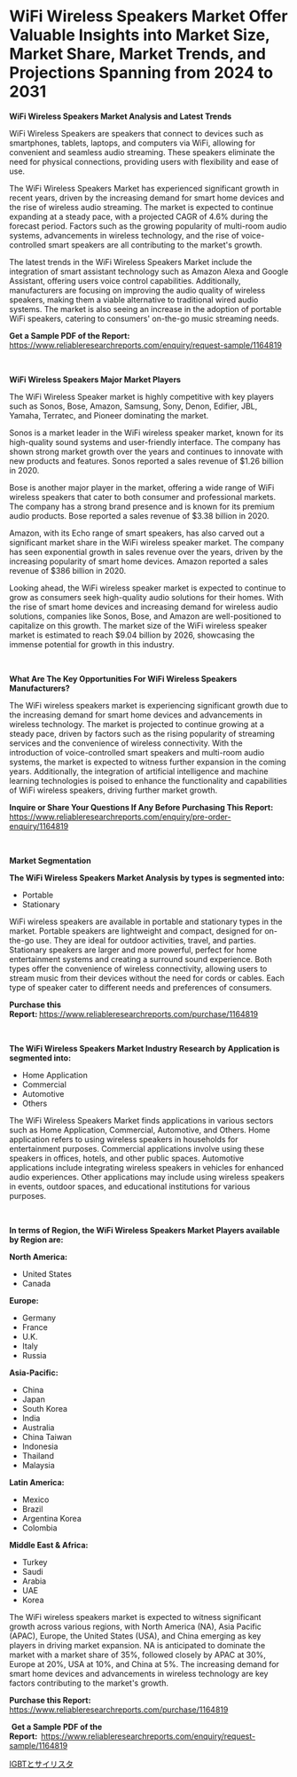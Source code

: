 <p><h1>WiFi Wireless Speakers Market Offer Valuable Insights into Market Size, Market Share, Market Trends, and Projections Spanning from 2024 to 2031</h1></p><p><strong>WiFi Wireless Speakers Market Analysis and Latest Trends</strong></p>
<p><p>WiFi Wireless Speakers are speakers that connect to devices such as smartphones, tablets, laptops, and computers via WiFi, allowing for convenient and seamless audio streaming. These speakers eliminate the need for physical connections, providing users with flexibility and ease of use.</p><p>The WiFi Wireless Speakers Market has experienced significant growth in recent years, driven by the increasing demand for smart home devices and the rise of wireless audio streaming. The market is expected to continue expanding at a steady pace, with a projected CAGR of 4.6% during the forecast period. Factors such as the growing popularity of multi-room audio systems, advancements in wireless technology, and the rise of voice-controlled smart speakers are all contributing to the market's growth.</p><p>The latest trends in the WiFi Wireless Speakers Market include the integration of smart assistant technology such as Amazon Alexa and Google Assistant, offering users voice control capabilities. Additionally, manufacturers are focusing on improving the audio quality of wireless speakers, making them a viable alternative to traditional wired audio systems. The market is also seeing an increase in the adoption of portable WiFi speakers, catering to consumers' on-the-go music streaming needs.</p></p>
<p><strong>Get a Sample PDF of the Report:&nbsp;</strong> <a href="https://www.reliableresearchreports.com/enquiry/request-sample/1164819">https://www.reliableresearchreports.com/enquiry/request-sample/1164819</a></p>
<p>&nbsp;</p>
<p><strong>WiFi Wireless Speakers Major Market Players</strong></p>
<p><p>The WiFi Wireless Speaker market is highly competitive with key players such as Sonos, Bose, Amazon, Samsung, Sony, Denon, Edifier, JBL, Yamaha, Terratec, and Pioneer dominating the market. </p><p>Sonos is a market leader in the WiFi wireless speaker market, known for its high-quality sound systems and user-friendly interface. The company has shown strong market growth over the years and continues to innovate with new products and features. Sonos reported a sales revenue of $1.26 billion in 2020.</p><p>Bose is another major player in the market, offering a wide range of WiFi wireless speakers that cater to both consumer and professional markets. The company has a strong brand presence and is known for its premium audio products. Bose reported a sales revenue of $3.38 billion in 2020.</p><p>Amazon, with its Echo range of smart speakers, has also carved out a significant market share in the WiFi wireless speaker market. The company has seen exponential growth in sales revenue over the years, driven by the increasing popularity of smart home devices. Amazon reported a sales revenue of $386 billion in 2020.</p><p>Looking ahead, the WiFi wireless speaker market is expected to continue to grow as consumers seek high-quality audio solutions for their homes. With the rise of smart home devices and increasing demand for wireless audio solutions, companies like Sonos, Bose, and Amazon are well-positioned to capitalize on this growth. The market size of the WiFi wireless speaker market is estimated to reach $9.04 billion by 2026, showcasing the immense potential for growth in this industry.</p></p>
<p>&nbsp;</p>
<p><strong>What Are The Key Opportunities For WiFi Wireless Speakers Manufacturers?</strong></p>
<p><p>The WiFi wireless speakers market is experiencing significant growth due to the increasing demand for smart home devices and advancements in wireless technology. The market is projected to continue growing at a steady pace, driven by factors such as the rising popularity of streaming services and the convenience of wireless connectivity. With the introduction of voice-controlled smart speakers and multi-room audio systems, the market is expected to witness further expansion in the coming years. Additionally, the integration of artificial intelligence and machine learning technologies is poised to enhance the functionality and capabilities of WiFi wireless speakers, driving further market growth.</p></p>
<p><strong>Inquire or Share Your Questions If Any Before Purchasing This Report:</strong> <a href="https://www.reliableresearchreports.com/enquiry/pre-order-enquiry/1164819">https://www.reliableresearchreports.com/enquiry/pre-order-enquiry/1164819</a></p>
<p>&nbsp;</p>
<p><strong>Market Segmentation</strong></p>
<p><strong>The WiFi Wireless Speakers Market Analysis by types is segmented into:</strong></p>
<p><ul><li>Portable</li><li>Stationary</li></ul></p>
<p><p>WiFi wireless speakers are available in portable and stationary types in the market. Portable speakers are lightweight and compact, designed for on-the-go use. They are ideal for outdoor activities, travel, and parties. Stationary speakers are larger and more powerful, perfect for home entertainment systems and creating a surround sound experience. Both types offer the convenience of wireless connectivity, allowing users to stream music from their devices without the need for cords or cables. Each type of speaker cater to different needs and preferences of consumers.</p></p>
<p><strong>Purchase this Report:&nbsp;</strong><a href="https://www.reliableresearchreports.com/purchase/1164819">https://www.reliableresearchreports.com/purchase/1164819</a></p>
<p>&nbsp;</p>
<p><strong>The WiFi Wireless Speakers Market Industry Research by Application is segmented into:</strong></p>
<p><ul><li>Home Application</li><li>Commercial</li><li>Automotive</li><li>Others</li></ul></p>
<p><p>The WiFi Wireless Speakers Market finds applications in various sectors such as Home Application, Commercial, Automotive, and Others. Home application refers to using wireless speakers in households for entertainment purposes. Commercial applications involve using these speakers in offices, hotels, and other public spaces. Automotive applications include integrating wireless speakers in vehicles for enhanced audio experiences. Other applications may include using wireless speakers in events, outdoor spaces, and educational institutions for various purposes.</p></p>
<p>&nbsp;</p>
<p><strong>In terms of Region, the WiFi Wireless Speakers Market Players available by Region are:</strong></p>
<p>
    <p> <strong> North America: </strong>
        <ul>
            <li>United States</li>
            <li>Canada</li>
        </ul>
        </p> 
    <p> <strong> Europe: </strong>
        <ul>
            <li>Germany</li>
            <li>France</li>
            <li>U.K.</li>
            <li>Italy</li>
            <li>Russia</li>
        </ul>
        </p> 
    <p> <strong> Asia-Pacific: </strong>
        <ul>
            <li>China</li>
            <li>Japan</li>
            <li>South Korea</li>
            <li>India</li>
            <li>Australia</li>
            <li>China Taiwan</li>
            <li>Indonesia</li>
            <li>Thailand</li>
            <li>Malaysia</li>
        </ul>
        </p> 
    <p> <strong> Latin America: </strong>
        <ul>
            <li>Mexico</li>
            <li>Brazil</li>
            <li>Argentina Korea</li>
            <li>Colombia</li>
        </ul>
        </p> 
    <p> <strong> Middle East & Africa: </strong>
        <ul>
            <li>Turkey</li>
            <li>Saudi</li>
            <li>Arabia</li>
            <li>UAE</li>
            <li>Korea</li>
        </ul>
    </p>
    </p>
<p><p>The WiFi wireless speakers market is expected to witness significant growth across various regions, with North America (NA), Asia Pacific (APAC), Europe, the United States (USA), and China emerging as key players in driving market expansion. NA is anticipated to dominate the market with a market share of 35%, followed closely by APAC at 30%, Europe at 20%, USA at 10%, and China at 5%. The increasing demand for smart home devices and advancements in wireless technology are key factors contributing to the market's growth.</p></p>
<p><strong>Purchase this Report: </strong><a href="https://www.reliableresearchreports.com/purchase/1164819">https://www.reliableresearchreports.com/purchase/1164819</a></p>
<p>&nbsp;<strong>Get a Sample PDF of the Report:&nbsp;&nbsp;</strong><a href="https://www.reliableresearchreports.com/enquiry/request-sample/1164819">https://www.reliableresearchreports.com/enquiry/request-sample/1164819</a></p>
<p><strong></strong></p>
<p><p><a href="https://github.com/ppmazlotr77499/Market-Research-Report-List-1/blob/main/40723049329.md">IGBTとサイリスタ</a></p></p>